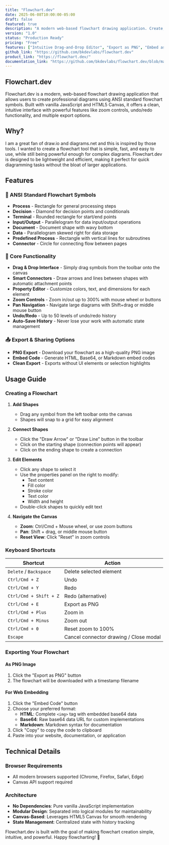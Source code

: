 ```yaml
---
title: "Flowchart.dev"
date: 2025-06-08T10:00:00-05:00
draft: false
featured: true
description: "A modern web-based flowchart drawing application. Create, share, and collaborate on flowcharts with ease."
version: "1.0"
status: "Production Ready"
pricing: "Free"
features: ["Intuitive Drag-and-Drop Editor", "Export as PNG", "Embed as code", "Keyboard Shortcuts"]
github_link: "https://github.com/bkdevlabs/flowchart.dev"
product_link: "https://flowchart.dev/"
documentation_link: "https://github.com/bkdevlabs/flowchart.dev/blob/main/README.md"
---
```


## Flowchart.dev

Flowchart.dev is a modern, web-based flowchart drawing application that allows users to create professional diagrams using ANSI standard flowchart symbols. Built with vanilla JavaScript and HTML5 Canvas, it offers a clean, intuitive interface with powerful features like zoom controls, undo/redo functionality, and multiple export options.

## Why?

I am a great fan of draw.io and diagrams.net and this is inspired by those tools. I wanted to create a flowchart tool that is simple, fast, and easy to use, while still being powerful enough for complex diagrams. Flowchart.dev is designed to be lightweight and efficient, making it perfect for quick diagramming tasks without the bloat of larger applications.

## Features

### 🎨 ANSI Standard Flowchart Symbols
- **Process** - Rectangle for general processing steps
- **Decision** - Diamond for decision points and conditionals
- **Terminal** - Rounded rectangle for start/end points
- **Input/Output** - Parallelogram for data input/output operations
- **Document** - Document shape with wavy bottom
- **Data** - Parallelogram skewed right for data storage
- **Predefined Process** - Rectangle with vertical lines for subroutines
- **Connector** - Circle for connecting flow between pages

### 🔧 Core Functionality
- **Drag & Drop Interface** - Simply drag symbols from the toolbar onto the canvas
- **Smart Connectors** - Draw arrows and lines between shapes with automatic attachment points
- **Property Editor** - Customize colors, text, and dimensions for each element
- **Zoom Controls** - Zoom in/out up to 300% with mouse wheel or buttons
- **Pan Navigation** - Navigate large diagrams with Shift+drag or middle mouse button
- **Undo/Redo** - Up to 50 levels of undo/redo history
- **Auto-Save History** - Never lose your work with automatic state management

### 📤 Export & Sharing Options
- **PNG Export** - Download your flowchart as a high-quality PNG image
- **Embed Code** - Generate HTML, Base64, or Markdown embed codes
- **Clean Export** - Exports without UI elements or selection highlights

## Usage Guide

### Creating a Flowchart

1. **Add Shapes**
   - Drag any symbol from the left toolbar onto the canvas
   - Shapes will snap to a grid for easy alignment

2. **Connect Shapes**
   - Click the "Draw Arrow" or "Draw Line" button in the toolbar
   - Click on the starting shape (connection points will appear)
   - Click on the ending shape to create a connection

3. **Edit Elements**
   - Click any shape to select it
   - Use the properties panel on the right to modify:
     - Text content
     - Fill color
     - Stroke color
     - Text color
     - Width and height
   - Double-click shapes to quickly edit text

4. **Navigate the Canvas**
   - **Zoom**: Ctrl/Cmd + Mouse wheel, or use zoom buttons
   - **Pan**: Shift + drag, or middle mouse button
   - **Reset View**: Click "Reset" in zoom controls

### Keyboard Shortcuts

| Shortcut | Action |
|----------|--------|
| `Delete` / `Backspace` | Delete selected element |
| `Ctrl/Cmd + Z` | Undo |
| `Ctrl/Cmd + Y` | Redo |
| `Ctrl/Cmd + Shift + Z` | Redo (alternative) |
| `Ctrl/Cmd + E` | Export as PNG |
| `Ctrl/Cmd + Plus` | Zoom in |
| `Ctrl/Cmd + Minus` | Zoom out |
| `Ctrl/Cmd + 0` | Reset zoom to 100% |
| `Escape` | Cancel connector drawing / Close modal |

### Exporting Your Flowchart

#### As PNG Image
1. Click the "Export as PNG" button
2. The flowchart will be downloaded with a timestamp filename

#### For Web Embedding
1. Click the "Embed Code" button
2. Choose your preferred format:
   - **HTML**: Complete `<img>` tag with embedded base64 data
   - **Base64**: Raw base64 data URL for custom implementations
   - **Markdown**: Markdown syntax for documentation
3. Click "Copy" to copy the code to clipboard
4. Paste into your website, documentation, or application

## Technical Details

### Browser Requirements
- All modern browsers supported (Chrome, Firefox, Safari, Edge)
- Canvas API support required

### Architecture
- **No Dependencies**: Pure vanilla JavaScript implementation
- **Modular Design**: Separated into logical modules for maintainability
- **Canvas-Based**: Leverages HTML5 Canvas for smooth rendering
- **State Management**: Centralized state with history tracking


Flowchart.dev is built with the goal of making flowchart creation simple, intuitive, and powerful. Happy flowcharting!  🚀